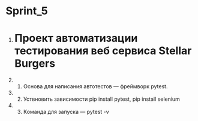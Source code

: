 # Sprint_5
1. # Проект автоматизации тестирования веб сервиса Stellar Burgers
2. 1. Основа для написания автотестов — фреймворк pytest.
3. 2. Уствновить зависимости pip install pytest, pip install selenium
3. 3. Команда для запуска — pytest -v
